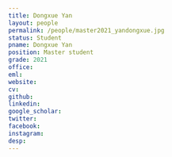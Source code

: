 ```yaml
---
title: Dongxue Yan
layout: people
permalink: /people/master2021_yandongxue.jpg
status: Student
pname: Dongxue Yan
position: Master student
grade: 2021
office: 
eml: 
website: 
cv: 
github: 
linkedin:
google_scholar: 
twitter: 
facebook: 
instagram:
desp: 
---
```

